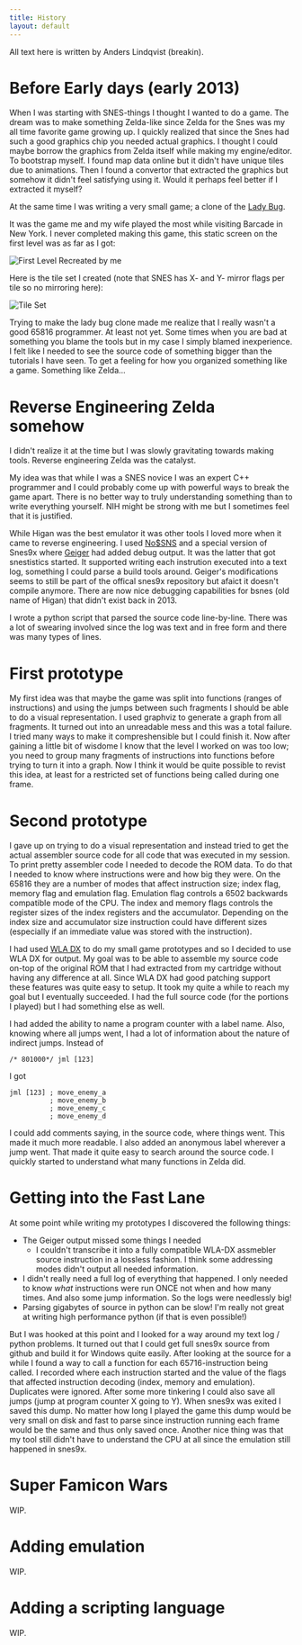 ```yaml
---
title: History
layout: default
---
```

All text here is written by Anders Lindqvist (breakin).

Before Early days (early 2013)
==============================
When I was starting with SNES-things I thought I wanted to do a game. The dream was to make something Zelda-like since Zelda for the Snes was my all time favorite game growing up. I quickly realized that since the Snes had such a good graphics chip you needed actual graphics. I thought I could maybe borrow the graphics from Zelda itself while making my engine/editor. To bootstrap myself. I found map data online but it didn't have unique tiles due to animations. Then I found a convertor that extracted the graphics but somehow it didn't feel satisfying using it. Would it perhaps feel better if I extracted it myself?

At the same time I was writing a very small game; a clone of the [Lady Bug](https://www.youtube.com/watch?v=_K7BHmrEsSk).

It was the game me and my wife played the most while visiting Barcade in New York. I never completed making this game, this static screen on the first level was as far as I got:

![First Level Recreated by me](/images/ladybug-level.png)

Here is the tile set I created (note that SNES has X- and Y- mirror flags per tile so no mirroring here):

![Tile Set](/images/ladybug-tiles.png)

Trying to make the lady bug clone made me realize that I really wasn't a good 65816 programmer. At least not yet. Some times when you are bad at something you blame the tools but in my case I simply blamed inexperience. I felt like I needed to see the source code of something bigger than the tutorials I have seen. To get a feeling for how you organized something like a game. Something like Zelda...

Reverse Engineering Zelda somehow
=================================
I didn't realize it at the time but I was slowly gravitating towards making tools. Reverse engineering Zelda was the catalyst.

My idea was that while I was a SNES novice I was an expert C++ programmer and I could probably come up with powerful ways to break the game apart. There is no better way to truly understanding something than to write everything yourself. NIH might be strong with me but I sometimes feel that it is justified.

While Higan was the best emulator it was other tools I loved more when it came to reverse engineering. I used [No$SNS](http://problemkaputt.de/sns.htm) and a special version of Snes9x where [Geiger](http://geigercount.net/crypt/) had added debug output. It was the latter that got snestistics started. It supported writing each instrution executed into a text log, something I could parse a build tools around. Geiger's modifications seems to still be part of the offical snes9x repository but afaict it doesn't compile anymore. There are now nice debugging capabilities for bsnes (old name of Higan) that didn't exist back in 2013.

I wrote a python script that parsed the source code line-by-line. There was a lot of swearing involved since the log was text and in free form and there was many types of lines.

First prototype
===============
My first idea was that maybe the game was split into functions (ranges of instructions) and using the jumps between such fragments I should be able to do a visual representation. I used graphviz to generate a graph from all fragments. It turned out into an unreadable mess and this was a total failure. I tried many ways to make it compreshensible but I could finish it. Now after gaining a little bit of wisdome I know that the level I worked on was too low; you need to group many fragments of instructions into functions before trying to turn it into a graph. Now I think it would be quite possible to revist this idea, at least for a restricted set of functions being called during one frame.

Second prototype
================
I gave up on trying to do a visual representation and instead tried to get the actual assembler source code for all code that was executed in my session. To print pretty assembler code I needed to decode the ROM data. To do that I needed to know where instructions were and how big they were. On the 65816 they are a number of modes that affect instruction size; index flag, memory flag and emulation flag. Emulation flag controls a 6502 backwards compatible mode of the CPU. The index and memory flags controls the register sizes of the index registers and the accumulator. Depending on the index size and accumulator size instruction could have different sizes (especially if an immediate value was stored with the instruction).

I had used [WLA DX](https://github.com/vhelin/wla-dx) to do my small game prototypes and so I decided to use WLA DX for output. My goal was to be able to assemble my source code on-top of the original ROM that I had extracted from my cartridge without having any difference at all. Since WLA DX had good patching support these features was quite easy to setup. It took my quite a while to reach my goal but I eventually succeeded. I had the full source code (for the portions I played) but I had something else as well.

I had added the ability to name a program counter with a label name. Also, knowing where all jumps went, I had a lot of information about the nature of indirect jumps. Instead of

~~~~~~~~~~~
/* 801000*/ jml [123] 
~~~~~~~~~~~
I got
~~~~~~~~~~~
jml [123] ; move_enemy_a
          ; move_enemy_b
          ; move_enemy_c
          ; move_enemy_d
~~~~~~~~~~~
I could add comments saying, in the source code, where things went. This made it much more readable. I also added an anonymous label wherever a jump went.
That made it quite easy to search around the source code. I quickly started to understand what many functions in Zelda did.

Getting into the Fast Lane
==========================
At some point while writing my prototypes I discovered the following things:

* The Geiger output missed some things I needed
	* I couldn't transcribe it into a fully compatible WLA-DX assmebler source instruction in a lossless fashion. I think some addressing modes didn't output all needed information.
* I didn't really need a full log of everything that happened. I only needed to know _what_ instructions were run ONCE not when and how many times. And also some jump information. So the logs were needlessly big!
* Parsing gigabytes of source in python can be slow! I'm really not great at writing high performance python (if that is even possible!)

But I was hooked at this point and I looked for a way around my text log / python problems. It turned out that I could get full snes9x source from github and build it for Windows quite easily. After looking at the source for a while I found a way to call a function for each 65716-instruction being called. I recorded where each instruction started and the value of the flags that affected instruction decoding (index, memory and emulation). Duplicates were ignored. After some more tinkering I could also save all jumps (jump at program counter X going to Y). When snes9x was exited I saved this dump. No matter how long I played the game this dump would be very small on disk and fast to parse since instruction running each frame would be the same and thus only saved once. Another nice thing was that my tool still didn't have to understand the CPU at all since the emulation still happened in snes9x.

Super Famicon Wars
==================
WIP.

Adding emulation
================
WIP.

Adding a scripting language
===========================
WIP.
